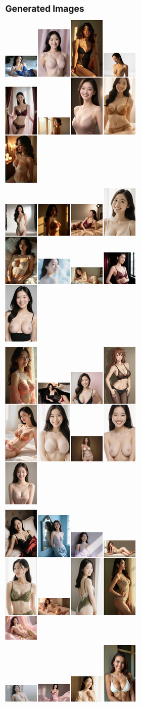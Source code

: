 # Generated Images



<img src="2025_09_06_01.webp" width="100"/> <img src="2025_09_06_02.webp" width="100"/> <img src="2025_09_06_03.webp" width="100"/> <img src="2025_09_06_04.webp" width="100"/> <img src="2025_09_06_05.webp" width="100"/> <img src="2025_09_06_06.webp" width="100"/> <img src="2025_09_06_07.webp" width="100"/> <img src="2025_09_06_08.webp" width="100"/> <img src="2025_09_06_09.webp" width="100"/>

<img src="2025_09_06_10.webp" width="100"/> <img src="2025_09_06_11.webp" width="100"/> <img src="2025_09_06_12.webp" width="100"/> <img src="2025_09_06_13.webp" width="100"/> <img src="2025_09_06_14.webp" width="100"/> <img src="2025_09_06_15.webp" width="100"/> <img src="2025_09_06_16.webp" width="100"/> <img src="2025_09_06_17.webp" width="100"/> <img src="2025_09_06_18.webp" width="100"/>

<img src="2025_09_06_19.webp" width="100"/> <img src="2025_09_06_20.webp" width="100"/> <img src="2025_09_06_21.webp" width="100"/> <img src="2025_09_06_22.webp" width="100"/> <img src="2025_09_06_23.webp" width="100"/> <img src="2025_09_06_24.webp" width="100"/> <img src="2025_09_06_25.webp" width="100"/> <img src="2025_09_06_26.webp" width="100"/> <img src="2025_09_06_27.webp" width="100"/>

<img src="2025_09_06_28.webp" width="100"/> <img src="2025_09_06_29.webp" width="100"/> <img src="2025_09_06_30.webp" width="100"/> <img src="2025_09_06_31.webp" width="100"/> <img src="2025_09_06_32.webp" width="100"/> <img src="2025_09_06_33.webp" width="100"/> <img src="2025_09_06_34.webp" width="100"/> <img src="2025_09_06_35.webp" width="100"/> <img src="2025_09_06_36.webp" width="100"/>

<img src="2025_09_06_37.webp" width="100"/> <img src="2025_09_06_38.webp" width="100"/> <img src="2025_09_06_39.webp" width="100"/> <img src="2025_09_06_40.webp" width="100"/>